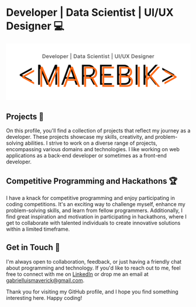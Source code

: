 # Developer | Data Scientist | UI/UX Designer 💻

<p align="center">
  <img src="./assets/Banner.png" width="1000"/>
</p>

## Projects 📝

On this profile, you'll find a collection of projects that reflect my journey as a developer. These projects showcase my skills, creativity, and problem-solving abilities. I strive to work on a diverse range of projects, encompassing various domains and technologies. I like working on web applications as a back-end developer or sometimes as a front-end developer.

## Competitive Programming and Hackathons 🏆

I have a knack for competitive programming and enjoy participating in coding competitions. It's an exciting way to challenge myself, enhance my problem-solving skills, and learn from fellow programmers. Additionally, I find great inspiration and motivation in participating in hackathons, where I get to collaborate with talented individuals to create innovative solutions within a limited timeframe.

## Get in Touch 📧

I'm always open to collaboration, feedback, or just having a friendly chat about programming and technology. If you'd like to reach out to me, feel free to connect with me on [LinkedIn](https://www.linkedin.com/in/lmlgabriel/) or drop me an email at gabrielluismaverick@gmail.com.

Thank you for visiting my GitHub profile, and I hope you find something interesting here. Happy coding!
